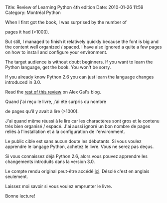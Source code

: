 Title: Review of Learning Python 4th edition
Date: 2010-01-26 11:59
Category: Montréal Python

<!--:en-->When I first got the book, I was surprised by the number of
pages it had (\>1000).

But still, I managed to finish it relatively quickly because the font is
big and the content well organized / spaced. I have also ignored a quite
a few pages on how to install and configure your environment.

The target audience is without doubt beginners. If you want to learn the
Python language, get the book. You won't be sorry.

If you already know Python 2.6 you can just learn the language changes
introduced in 3.0.

Read the [rest of this review][] on Alex Gal's blog.
<!--:--><!--:fr-->Quand j'ai reçu le livre, j'ai été surpris du nombre
de pages qu'il y avait à lire (\>1000).

J'ai quand même réussi à le lire car les charactères sont gros et le
contenu très bien organisé / espacé. J'ai aussi ignoré un bon nombre de
pages reliés à l'installation et à la configuration de l'environment.

Le public cible est sans aucun doute les débutants. Si vous voulez
apprendre le langage Python, achetez le livre. Vous ne serez pas deçus.

Si vous connaissez déjà Python 2.6, alors vous pouvez apprendre les
changements introduits dans la version 3.0.

Le compte rendu original peut-être accédé [ici][rest of this review].
Désolé c'est en anglais seulement.

Laissez moi savoir si vous voulez emprunter le livre.

Bonne lecture!<!--:-->

  [rest of this review]: http://purrcoding.blogspot.com/2009/12/learning-python-4th-edition-review.html
